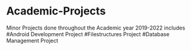 # Academic-Projects
Minor Projects done throughout the Academic year 2019-2022
includes #Android Development Project
         #Filestructures Project
         #Database Management Project
